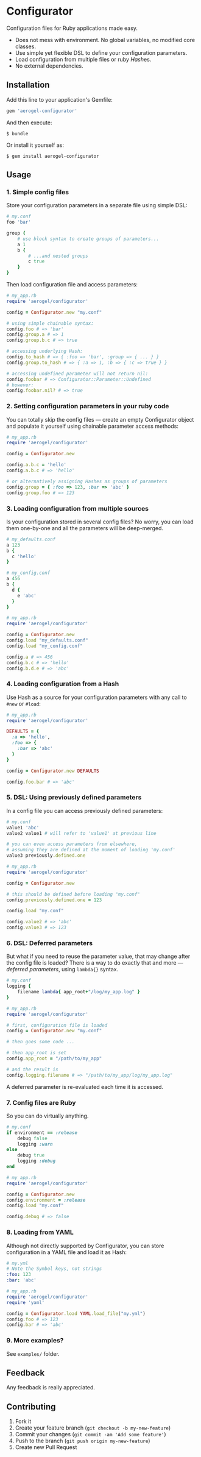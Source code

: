 # Configurator
Configuration files for Ruby applications made easy.

* Does not mess with environment. No global variables, no modified core classes.
* Use simple yet flexible DSL to define your configuration
parameters.
* Load configuration from multiple files or ruby *Hash*es.
* No external dependencies.

## Installation
Add this line to your application's Gemfile:
```ruby
gem 'aerogel-configurator'
```

And then execute:
```
$ bundle
```

Or install it yourself as:
```
$ gem install aerogel-configurator
```

## Usage

### 1. Simple config files
Store your configuration parameters in a separate file
using simple DSL:
```ruby
# my.conf
foo 'bar'

group {
    # use block syntax to create groups of parameters...
    a 1
    b {
        # ...and nested groups
        c true
    }
}
```

Then load configuration file and access parameters:
```ruby
# my_app.rb
require 'aerogel/configurator'

config = Configurator.new "my.conf"

# using simple chainable syntax:
config.foo # => 'bar'
config.group.a # => 1
config.group.b.c # => true

# accessing underlying Hash:
config.to_hash # => { :foo => 'bar', :group => { ... } }
config.group.to_hash # => { :a => 1, :b => { :c => true } }

# accessing undefined parameter will not return nil:
config.foobar # => Configurator::Parameter::Undefined
# however:
config.foobar.nil? # => true

```

### 2. Setting configuration parameters in your ruby code
You can totally skip the config files —
create an empty Configurator object and populate it yourself
using chainable parameter access methods:
```ruby
# my_app.rb
require 'aerogel/configurator'

config = Configurator.new

config.a.b.c = 'hello'
config.a.b.c # => 'hello'

# or alternatively assigning Hashes as groups of parameters
config.group = { :foo => 123, :bar => 'abc' }
config.group.foo # => 123
```

### 3. Loading configuration from multiple sources
Is your configuration stored in several config files? No worry, you can load them one-by-one and all the parameters will be deep-merged.
```ruby
# my_defaults.conf
a 123
b {
  c 'hello'
}
```
```ruby
# my_config.conf
a 456
b {
  d {
    e 'abc'
  }
}
```
```ruby
# my_app.rb
require 'aerogel/configurator'

config = Configurator.new
config.load "my_defaults.conf"
config.load "my_config.conf"

config.a # => 456
config.b.c # => 'hello'
config.b.d.e # => 'abc'

```

### 4. Loading configuration from a Hash
Use Hash as a source for your configuration parameters with any call
to ```#new``` or ```#load```:
```ruby
# my_app.rb
require 'aerogel/configurator'

DEFAULTS = {
  :a => 'hello',
  :foo => {
    :bar => 'abc'
  }
}

config = Configurator.new DEFAULTS

config.foo.bar # => 'abc'
```

### 5. DSL: Using previously defined parameters
In a config file you can access previously defined parameters:
```ruby
# my.conf
value1 'abc'
value2 value1 # will refer to 'value1' at previous line

# you can even access parameters from elsewhere,
# assuming they are defined at the moment of loading 'my.conf'
value3 previously.defined.one
```
```ruby
# my_app.rb
require 'aerogel/configurator'

config = Configurator.new

# this should be defined before loading "my.conf"
config.previously.defined.one = 123

config.load "my.conf"

config.value2 # => 'abc'
config.value3 # => 123
```

### 6. DSL: Deferred parameters
But what if you need to reuse the parameter value, that may change after the config file is loaded? There is a way to do exactly that and more — *deferred parameters*, using ```lambda{}``` syntax.
```ruby
# my.conf
logging {
    filename lambda{ app_root+"/log/my_app.log" }
}
```
```ruby
# my_app.rb
require 'aerogel/configurator'

# first, configuration file is loaded
config = Configurator.new "my.conf"

# then goes some code ...

# then app_root is set
config.app_root = "/path/to/my_app"

# and the result is
config.logging.filename # => "/path/to/my_app/log/my_app.log"
```

A deferred parameter is re-evaluated each time it is accessed.

### 7. Config files are Ruby
So you can do virtually anything.
```ruby
# my.conf
if environment == :release
    debug false
    logging :warn
else
    debug true
    logging :debug
end
```
```ruby
# my_app.rb
require 'aerogel/configurator'

config = Configurator.new
config.environment = :release
config.load "my.conf"

config.debug # => false
```

### 8. Loading from YAML
Although not directly supported by Configurator, you can store configuration in a YAML file and load it as Hash:
```yaml
# my.yml
# Note the Symbol keys, not strings
:foo: 123
:bar: 'abc'
```
```ruby
# my_app.rb
require 'aerogel/configurator'
require 'yaml'

config = Configurator.load YAML.load_file("my.yml")
config.foo # => 123
config.bar # => 'abc'
```

### 9. More examples?
See ```examples/``` folder.

## Feedback

Any feedback is really appreciated.

## Contributing

1. Fork it
2. Create your feature branch (`git checkout -b my-new-feature`)
3. Commit your changes (`git commit -am 'Add some feature'`)
4. Push to the branch (`git push origin my-new-feature`)
5. Create new Pull Request
